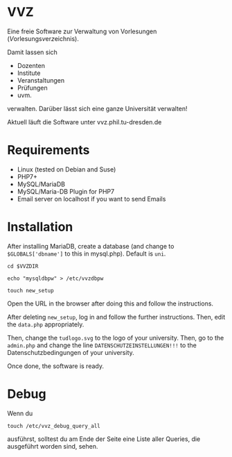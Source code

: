 # VVZ
Eine freie Software zur Verwaltung von Vorlesungen (*V*orlesungs*v*er*z*eichnis). 

Damit lassen sich

- Dozenten
- Institute
- Veranstaltungen
- Prüfungen
- uvm.

verwalten. Darüber lässt sich eine ganze Universität verwalten!

Aktuell läuft die Software unter vvz.phil.tu-dresden.de

# Requirements

- Linux (tested on Debian and Suse)
- PHP7+
- MySQL/MariaDB
- MySQL/Maria-DB Plugin for PHP7
- Email server on localhost if you want to send Emails

# Installation

After installing MariaDB, create a database (and change to `$GLOBALS['dbname']` to this in mysql.php). Default is `uni`.

```console
cd $VVZDIR
```

```console
echo "mysqldbpw" > /etc/vvzdbpw
```

```console
touch new_setup
```

Open the URL in the browser after doing this and follow the instructions.

After deleting `new_setup`, log in and follow the further instructions. Then, edit the `data.php` appropriately.

Then, change the `tudlogo.svg` to the logo of your university. Then, go to the `admin.php` and change the line
`DATENSCHUTZEINSTELLUNGEN!!!` to the Datenschutzbedingungen of your university.

Once done, the software is ready.

# Debug

Wenn du 

```console
touch /etc/vvz_debug_query_all
```

ausführst, solltest du am Ende der Seite eine Liste aller Queries, die ausgeführt worden sind, sehen.
